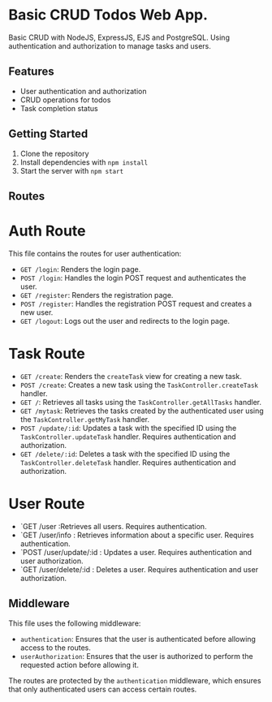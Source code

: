 # Basic CRUD Todos Web App.

Basic CRUD with NodeJS, ExpressJS, EJS and PostgreSQL. Using authentication and authorization to manage tasks and users.

## Features

- User authentication and authorization
- CRUD operations for todos
- Task completion status

## Getting Started

1. Clone the repository
2. Install dependencies with `npm install`
3. Start the server with `npm start`


## Routes
# Auth Route
This file contains the routes for user authentication:

- `GET /login`: Renders the login page.
- `POST /login`: Handles the login POST request and authenticates the user.
- `GET /register`: Renders the registration page.
- `POST /register`: Handles the registration POST request and creates a new user.
- `GET /logout`: Logs out the user and redirects to the login page.

# Task Route
- `GET /create`: Renders the `createTask` view for creating a new task.
- `POST /create`: Creates a new task using the `TaskController.createTask` handler.
- `GET /`: Retrieves all tasks using the `TaskController.getAllTasks` handler.
- `GET /mytask`: Retrieves the tasks created by the authenticated user using the `TaskController.getMyTask` handler.
- `POST /update/:id`: Updates a task with the specified ID using the `TaskController.updateTask` handler. Requires authentication and authorization.
- `GET /delete/:id`: Deletes a task with the specified ID using the `TaskController.deleteTask` handler. Requires authentication and authorization.

# User Route
- `GET /user :Retrieves all users. Requires authentication.
- `GET /user/info : Retrieves information about a specific user. Requires authentication.
- `POST /user/update/:id : Updates a user. Requires authentication and user authorization.
- `GET /user/delete/:id : Deletes a user. Requires authentication and user authorization.

## Middleware

This file uses the following middleware:

- `authentication`: Ensures that the user is authenticated before allowing access to the routes.
- `userAuthorization`: Ensures that the user is authorized to perform the requested action before allowing it.

The routes are protected by the `authentication` middleware, which ensures that only authenticated users can access certain routes.
